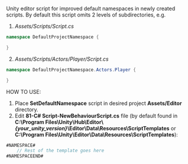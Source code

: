 Unity editor script for improved default namespaces in newly created scripts.
By default this script omits 2 levels of subdirectories, e.g.
1. _Assets/Scripts/Script.cs_
```c#
namespace DefaultProjectNamespace {

}
```

2. _Assets/Scripts/Actors/Player/Script.cs_
```c#
namespace DefaultProjectNamespace.Actors.Player {

}
```
HOW TO USE:
1. Place **SetDefaultNamespace** script in desired project **Assets/Editor** directory.
2. Edit **81-C# Script-NewBehaviourScript.cs** file (by default found in __C:\Program Files\Unity\Hub\Editor\\*{your_unity_version}*\\Editor\Data\Resources\ScriptTemplates__ or __C:\Program Files\Unity\Editor\Data\Resources\ScriptTemplates__):
```c#
#NAMESPACE#
    // Rest of the template goes here
#NAMESPACEEND#
```
